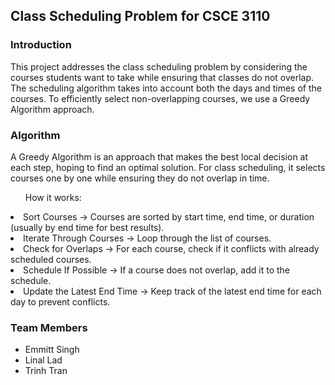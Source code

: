 <h2>Class Scheduling Problem for CSCE 3110</h2>

<h3>Introduction</h3>
<p>This project addresses the class scheduling problem by considering the courses students want to take while ensuring that classes do not overlap. The scheduling algorithm takes into account both the days and times of the courses. To efficiently select non-overlapping courses, we use a Greedy Algorithm approach.</p>

<h3>Algorithm</h3>
<p>A Greedy Algorithm is an approach that makes the best local decision at each step, hoping to find an optimal solution. For class scheduling, it selects courses one by one while ensuring they do not overlap in time.</p>
<ol>How it works: </ol>
  <li>Sort Courses → Courses are sorted by start time, end time, or duration (usually by end time for best results).</li>
  <li>Iterate Through Courses → Loop through the list of courses.</li>
  <li>Check for Overlaps → For each course, check if it conflicts with already scheduled courses.</li>
  <li>Schedule If Possible → If a course does not overlap, add it to the schedule.</li>
  <li>Update the Latest End Time → Keep track of the latest end time for each day to prevent conflicts.</li>
</ol>

<h3>Team Members</h3>
<ul>
  <li>Emmitt Singh</li>
  <li>Linal Lad</li>
  <li>Trinh Tran</li>
</ul>
